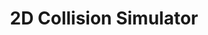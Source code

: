 ---
layout: page
title: 2D Collision Simulator
description: A simple 2D collision simulator.
img: assets/img/2D-Collision-Simulator/2D_Collision_Thumbnail.png
redirect: https://github.com/Ryan-Red/2D-Collision-Simulator
importance: 3
category: physics
---